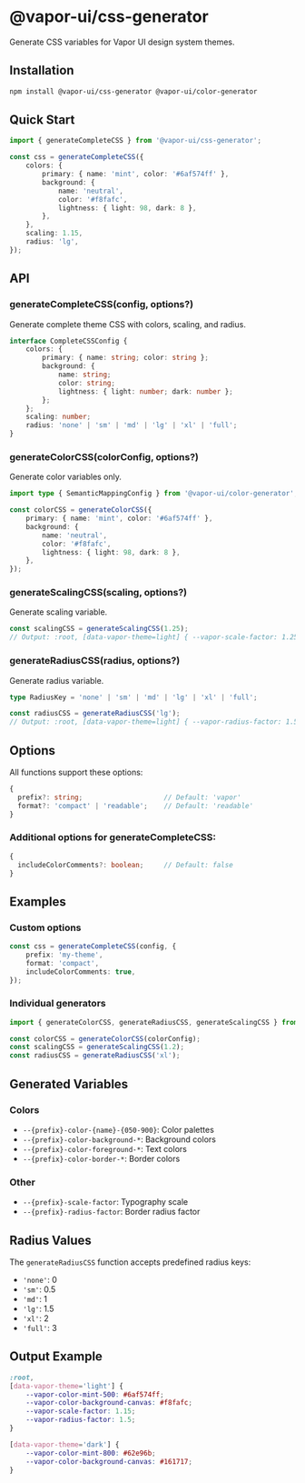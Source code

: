 # @vapor-ui/css-generator

Generate CSS variables for Vapor UI design system themes.

## Installation

```bash
npm install @vapor-ui/css-generator @vapor-ui/color-generator
```

## Quick Start

```typescript
import { generateCompleteCSS } from '@vapor-ui/css-generator';

const css = generateCompleteCSS({
    colors: {
        primary: { name: 'mint', color: '#6af574ff' },
        background: {
            name: 'neutral',
            color: '#f8fafc',
            lightness: { light: 98, dark: 8 },
        },
    },
    scaling: 1.15,
    radius: 'lg',
});
```

## API

### generateCompleteCSS(config, options?)

Generate complete theme CSS with colors, scaling, and radius.

```typescript
interface CompleteCSSConfig {
    colors: {
        primary: { name: string; color: string };
        background: {
            name: string;
            color: string;
            lightness: { light: number; dark: number };
        };
    };
    scaling: number;
    radius: 'none' | 'sm' | 'md' | 'lg' | 'xl' | 'full';
}
```

### generateColorCSS(colorConfig, options?)

Generate color variables only.

```typescript
import type { SemanticMappingConfig } from '@vapor-ui/color-generator';

const colorCSS = generateColorCSS({
    primary: { name: 'mint', color: '#6af574ff' },
    background: {
        name: 'neutral',
        color: '#f8fafc',
        lightness: { light: 98, dark: 8 },
    },
});
```

### generateScalingCSS(scaling, options?)

Generate scaling variable.

```typescript
const scalingCSS = generateScalingCSS(1.25);
// Output: :root, [data-vapor-theme=light] { --vapor-scale-factor: 1.25; }
```

### generateRadiusCSS(radius, options?)

Generate radius variable.

```typescript
type RadiusKey = 'none' | 'sm' | 'md' | 'lg' | 'xl' | 'full';

const radiusCSS = generateRadiusCSS('lg');
// Output: :root, [data-vapor-theme=light] { --vapor-radius-factor: 1.5; }
```

## Options

All functions support these options:

```typescript
{
  prefix?: string;                    // Default: 'vapor'
  format?: 'compact' | 'readable';    // Default: 'readable'
}
```

### Additional options for generateCompleteCSS:

```typescript
{
  includeColorComments?: boolean;     // Default: false
}
```

## Examples

### Custom options

```typescript
const css = generateCompleteCSS(config, {
    prefix: 'my-theme',
    format: 'compact',
    includeColorComments: true,
});
```

### Individual generators

```typescript
import { generateColorCSS, generateRadiusCSS, generateScalingCSS } from '@vapor-ui/css-generator';

const colorCSS = generateColorCSS(colorConfig);
const scalingCSS = generateScalingCSS(1.2);
const radiusCSS = generateRadiusCSS('xl');
```

## Generated Variables

### Colors

- `--{prefix}-color-{name}-{050-900}`: Color palettes
- `--{prefix}-color-background-*`: Background colors
- `--{prefix}-color-foreground-*`: Text colors
- `--{prefix}-color-border-*`: Border colors

### Other

- `--{prefix}-scale-factor`: Typography scale
- `--{prefix}-radius-factor`: Border radius factor

## Radius Values

The `generateRadiusCSS` function accepts predefined radius keys:

- `'none'`: 0
- `'sm'`: 0.5
- `'md'`: 1
- `'lg'`: 1.5
- `'xl'`: 2
- `'full'`: 3

## Output Example

```css
:root,
[data-vapor-theme='light'] {
    --vapor-color-mint-500: #6af574ff;
    --vapor-color-background-canvas: #f8fafc;
    --vapor-scale-factor: 1.15;
    --vapor-radius-factor: 1.5;
}

[data-vapor-theme='dark'] {
    --vapor-color-mint-800: #62e96b;
    --vapor-color-background-canvas: #161717;
}
```
